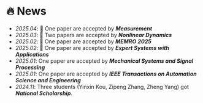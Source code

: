 # 🔥 News
- *2025.04*: 🎉 One paper are accepted by ***Measurement***
- *2025.03*: 🎉 Two papers are accepted by ***Nonlinear Dynamics***
- *2025.02*: 🎉 One paper are accepted by ***MEMRO 2025***
- *2025.02*: 🎉 One paper are accepted by ***Expert Systems with Applications***
- *2025.01*:  One paper are accepted by ***Mechanical Systems and Signal Processing***
- *2025.01*:  One paper are accepted by ***IEEE Transactions on Automation Science and Engineering***
- *2024.11*: Three students (Yinxin Kou, Zipeng Zhang, Zheng Yang) got ***National Scholarship***.

